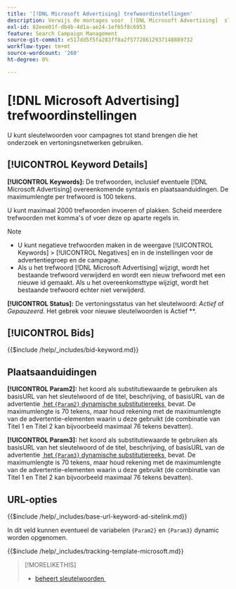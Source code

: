 ```yaml
---
title: '[!DNL Microsoft Advertising] trefwoordinstellingen'
description: Verwijs de montages voor  [!DNL Microsoft Advertising]  sleutelwoorden.
exl-id: 82eee01f-db4b-4d1a-ae24-1ef65f8c6953
feature: Search Campaign Management
source-git-commit: e517dd5f5fa283ff8a2f57728612937148889732
workflow-type: tm+mt
source-wordcount: '260'
ht-degree: 0%

---
```


# [!DNL Microsoft Advertising] trefwoordinstellingen

U kunt sleutelwoorden voor campagnes tot stand brengen die het onderzoek en vertoningsnetwerken gebruiken.

## [!UICONTROL Keyword Details]

**[!UICONTROL Keywords]:** De trefwoorden, inclusief eventuele [!DNL Microsoft Advertising] overeenkomende syntaxis en plaatsaanduidingen. De maximumlengte per trefwoord is 100 tekens.

U kunt maximaal 2000 trefwoorden invoeren of plakken. Scheid meerdere trefwoorden met komma&#39;s of voer deze op aparte regels in.

>[!NOTE]
>
>* U kunt negatieve trefwoorden maken in de weergave [!UICONTROL Keywords] > [!UICONTROL Negatives] en in de instellingen voor de advertentiegroep en de campagne.
>* Als u het trefwoord [!DNL Microsoft Advertising] wijzigt, wordt het bestaande trefwoord verwijderd en wordt een nieuw trefwoord met een nieuwe id gemaakt. Als u het overeenkomsttype wijzigt, wordt het bestaande trefwoord echter niet verwijderd.

**[!UICONTROL Status]:** De vertoningsstatus van het sleutelwoord: *Actief* of *Gepauzeerd*. Het gebrek voor nieuwe sleutelwoorden is Actief **.

## [!UICONTROL Bids]

<!-- **[!UICONTROL Bid]:** -->

{{$include /help/_includes/bid-keyword.md}}

## Plaatsaanduidingen

**[!UICONTROL Param2]:** het koord als substitutiewaarde te gebruiken als basisURL van het sleutelwoord of de titel, beschrijving, of basisURL van de advertentie [&#x200B; het `{Param2}` dynamische substitutiereeks &#x200B;](https://help.bingads.microsoft.com/#apex/3/en/53079/0) bevat. De maximumlengte is 70 tekens, maar houd rekening met de maximumlengte van de advertentie-elementen waarin u deze gebruikt (de combinatie van Titel 1 en Titel 2 kan bijvoorbeeld maximaal 76 tekens bevatten).

**[!UICONTROL Param3]:** het koord als substitutiewaarde te gebruiken als basisURL van het sleutelwoord of de titel, beschrijving, of basisURL van de advertentie [&#x200B; het `{Param3}` dynamische substitutiereeks &#x200B;](https://help.bingads.microsoft.com/#apex/3/en/53079/0) bevat. De maximumlengte is 70 tekens, maar houd rekening met de maximumlengte van de advertentie-elementen waarin u deze gebruikt (de combinatie van Titel 1 en Titel 2 kan bijvoorbeeld maximaal 76 tekens bevatten).

## URL-opties

<!-- **[!UICONTROL Base URl]:** -->

{{$include /help/_includes/base-url-keyword-ad-sitelink.md}}

In dit veld kunnen eventueel de variabelen `{Param2}` en `{Param3}` dynamic worden opgenomen.

<!-- **[!UICONTROL Tracking Template]:** -->

{{$include /help/_includes/tracking-template-microsoft.md}}

>[!MORELIKETHIS]
>
>* [&#x200B; beheert sleutelwoorden &#x200B;](/help/search-social-commerce/campaign-management/campaigns/keyword-manage.md)

